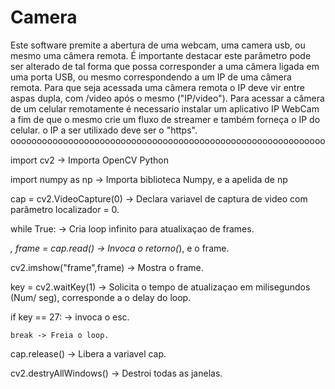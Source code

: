 # Camera
Este software premite a abertura de uma webcam, uma camera usb, ou mesmo uma câmera remota. É importante destacar este parâmetro pode ser alterado de tal forma que possa corresponder a uma câmera ligada em uma porta USB, ou mesmo correspondendo a um IP de uma câmera remota. Para que seja acessada uma câmera remota o IP deve vir entre aspas dupla, com /video após o mesmo ("IP/video"). Para acessar a câmera de um celular remotamente é necessario instalar um aplicativo IP WebCam a fim de que o mesmo crie um fluxo de streamer e também forneça o IP do celular. o IP a ser utilixado deve ser o "https".
oooooooooooooooooooooooooooooooooooooooooooooooooooooooooooo

import cv2 -> Importa OpenCV Python

import numpy as np -> Importa biblioteca Numpy, e a apelida de np

cap = cv2.VideoCapture(0) -> Declara variavel de captura de video com parâmetro localizador = 0. 

while True: -> Cria loop infinito para atualixaçao de frames.

   _, frame = cap.read() -> Invoca o retorno(_), e o frame.

   cv2.imshow("frame",frame) -> Mostra o frame.

   key = cv2.waitKey(1) -> Solicita o tempo de atualizaçao em milisegundos (Num/ seg), corresponde a o delay do loop.

   if key == 27: -> invoca o esc.

    break -> Freia o loop.

cap.release() -> Libera a variavel cap.

cv2.destryAllWindows() -> Destroi todas as janelas.